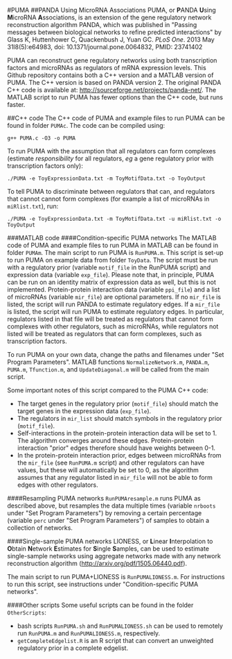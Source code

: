 #PUMA
##PANDA Using MicroRNA Associations
PUMA, or **P**ANDA **U**sing **M**icroRNA **A**ssociations, is an extension of the gene regulatory network reconstruction algorithm PANDA, which was published in "Passing messages between biological networks to refine predicted interactions" by Glass K, Huttenhower C, Quackenbush J, Yuan GC. *PLoS One*. 2013 May 31l8(5):e64983, doi: 10.1371/journal.pone.0064832, PMID: 23741402

PUMA can reconstruct gene regulatory networks using both transcription factors and microRNAs as regulators of mRNA expression levels. This Github repository contains both a C++ version and a MATLAB version of PUMA. The C++ version is based on PANDA version 2. The original PANDA C++ code is available at: http://sourceforge.net/projects/panda-net/. The MATLAB script to run PUMA has fewer options than the C++ code, but runs faster.

##C++ code
The C++ code of PUMA and example files to run PUMA can be found in folder `PUMAc`. The code can be compiled using:
```
g++ PUMA.c -O3 -o PUMA
```

To run PUMA with the assumption that all regulators can form complexes (estimate *responsibility* for all regulators, *eg* a gene regulatory prior with transcription factors only):
```
./PUMA -e ToyExpressionData.txt -m ToyMotifData.txt -o ToyOutput
```

To tell PUMA to discriminate between regulators that can, and regulators that cannot cannot form complexes (for example a list of microRNAs in `miRlist.txt`), run:
```
./PUMA -e ToyExpressionData.txt -m ToyMotifData.txt -u miRlist.txt -o ToyOutput
```

###MATLAB code
####Condition-specific PUMA networks
The MATLAB code of PUMA and example files to run PUMA in MATLAB can be found in folder `PUMAm`. The main script to run PUMA is `RunPUMA.m`. This script is set-up to run PUMA on example data from folder `ToyData`. The script must be run with a regulatory prior (variable `motif_file` in the RunPUMA script) and expression data (variable `exp_file`). Please note that, in principle, PUMA can be run on an identity matrix of expression data as well, but this is not implemented. Protein-protein interaction data (variable `ppi_file`) and a list of microRNAs (variable `mir_file`) are optional parameters. If no `mir_file` is listed, the script will run PANDA to estimate regulatory edges. If a `mir_file` is listed, the script will run PUMA to estimate regulatory edges. In particular, regulators listed in that file will be treated as regulators that cannot form complexes with other regulators, such as microRNAs, while regulators not listed will be treated as regulators that can form complexes, such as transcription factors.

To run PUMA on your own data, change the paths and filenames under "Set Program Parameters". MATLAB functions `NormalizeNetwork.m`, `PANDA.m`, `PUMA.m`, `Tfunction.m`, and `UpdateDiagonal.m` will be called from the main script.

Some important notes of this script compared to the PUMA C++ code:
- The target genes in the regulatory prior (`motif_file`) should match the target genes in the expression data (`exp_file`).
- The regulators in `mir_list` should match symbols in the regulatory prior (`motif_file`).
- Self-interactions in the protein-protein interaction data will be set to 1. The algorithm converges around these edges. Protein-protein interaction "prior" edges therefore should have weights between 0-1.
- In the protein-protein interaction prior, edges between microRNAs from the `mir_file` (see `RunPUMA.m` script) and other regulators can have values, but these will automatically be set to 0, as the algorithm assumes that any regulator listed in `mir_file` will not be able to form edges with other regulators.

####Resampling PUMA networks
`RunPUMAresample.m` runs PUMA as described above, but resamples the data multiple times (variable `nrboots` under "Set Program Parameters") by removing a certain percentage (variable `perc` under "Set Program Parameters") of samples to obtain a collection of networks.

####Single-sample PUMA networks
LIONESS, or **L**inear **I**nterpolation to **O**btain **N**etwork **E**stimates for **S**ingle **S**amples, can be used to estimate single-sample networks using aggregate networks made with any network reconstruction algorithm (http://arxiv.org/pdf/1505.06440.pdf).

The main script to run PUMA+LIONESS is `RunPUMALIONESS.m`. For instructions to run this script, see instructions under "Condition-specific PUMA networks".

####Other scripts
Some useful scripts can be found in the folder `OtherScripts`:
- bash scripts `RunPUMA.sh` and `RunPUMALIONESS.sh` can be used to remotely run `RunPUMA.m` and `RunPUMALIONESS.m`, respectively.
- `getCompleteEdgelist.R` is an R script that can convert an unweighted regulatory prior in a complete edgelist.
